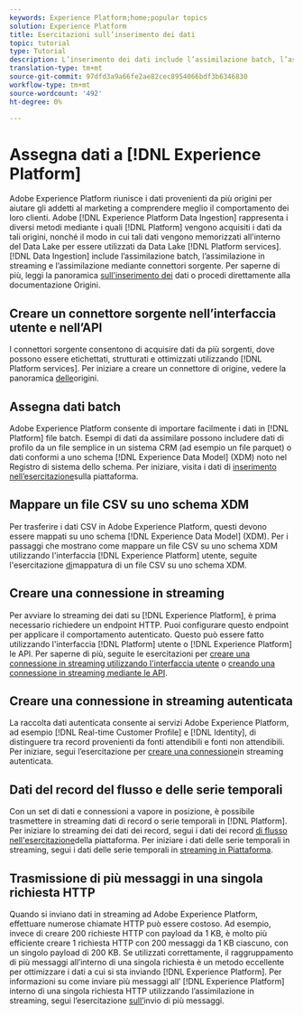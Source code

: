 ```yaml
---
keywords: Experience Platform;home;popular topics
solution: Experience Platform
title: Esercitazioni sull’inserimento dei dati
topic: tutorial
type: Tutorial
description: L’inserimento dei dati include l’assimilazione batch, l’assimilazione in streaming e l’assimilazione mediante connettori sorgente.
translation-type: tm+mt
source-git-commit: 97dfd3a9a66fe2ae82cec8954066bdf3b6346830
workflow-type: tm+mt
source-wordcount: '492'
ht-degree: 0%

---
```



# Assegna dati a [!DNL Experience Platform]

Adobe Experience Platform riunisce i dati provenienti da più origini per aiutare gli addetti al marketing a comprendere meglio il comportamento dei loro clienti.  Adobe [!DNL Experience Platform Data Ingestion] rappresenta i diversi metodi mediante i quali [!DNL Platform] vengono acquisiti i dati da tali origini, nonché il modo in cui tali dati vengono memorizzati all&#39;interno del Data Lake per essere utilizzati da Data Lake [!DNL Platform services]. [!DNL Data Ingestion] include l’assimilazione batch, l’assimilazione in streaming e l’assimilazione mediante connettori sorgente. Per saperne di più, leggi la panoramica [sull&#39;inserimento dei](../ingestion/home.md) dati o procedi direttamente alla documentazione [](../sources/home.md)Origini.

## Creare un connettore sorgente nell’interfaccia utente e nell’API

I connettori sorgente consentono di acquisire dati da più sorgenti, dove possono essere etichettati, strutturati e ottimizzati utilizzando [!DNL Platform services]. Per iniziare a creare un connettore di origine, vedere la panoramica [delle](../sources/home.md)origini.

## Assegna dati batch

Adobe Experience Platform consente di importare facilmente i dati in [!DNL Platform] file batch. Esempi di dati da assimilare possono includere dati di profilo da un file semplice in un sistema CRM (ad esempio un file parquet) o dati conformi a uno schema [!DNL Experience Data Model] (XDM) noto nel Registro di sistema dello schema. Per iniziare, visita i dati di [inserimento nell’esercitazione](../ingestion/tutorials/ingest-batch-data.md)sulla piattaforma.

## Mappare un file CSV su uno schema XDM

Per trasferire i dati CSV in Adobe Experience Platform, questi devono essere mappati su uno schema [!DNL Experience Data Model] (XDM). Per i passaggi che mostrano come mappare un file CSV su uno schema XDM utilizzando l&#39;interfaccia [!DNL Experience Platform] utente, seguite l&#39;esercitazione [di](../ingestion/tutorials/map-a-csv-file.md)mappatura di un file CSV su uno schema XDM.

## Creare una connessione in streaming

Per avviare lo streaming dei dati su [!DNL Experience Platform], è prima necessario richiedere un endpoint HTTP. Puoi configurare questo endpoint per applicare il comportamento autenticato. Questo può essere fatto utilizzando l&#39;interfaccia [!DNL Platform] utente o [!DNL Experience Platform] le API. Per saperne di più, seguite le esercitazioni per [creare una connessione in streaming utilizzando l&#39;interfaccia utente](../ingestion/tutorials/create-streaming-connection-ui.md) o [creando una connessione in streaming mediante le API](../ingestion/tutorials/create-streaming-connection.md).

## Creare una connessione in streaming autenticata

La raccolta dati autenticata consente ai servizi Adobe Experience Platform, ad esempio [!DNL Real-time Customer Profile] e [!DNL Identity], di distinguere tra record provenienti da fonti attendibili e fonti non attendibili. Per iniziare, segui l’esercitazione per [creare una connessione](../ingestion/tutorials/create-authenticated-streaming-connection.md)in streaming autenticata.

## Dati del record del flusso e delle serie temporali

Con un set di dati e connessioni a vapore in posizione, è possibile trasmettere in streaming dati di record o serie temporali in [!DNL Platform]. Per iniziare lo streaming dei dati dei record, segui i dati dei record [di flusso nell&#39;esercitazione](../ingestion/tutorials/streaming-record-data.md)della piattaforma. Per iniziare i dati delle serie temporali in streaming, segui i dati delle serie temporali in [streaming in Piattaforma](../ingestion/tutorials/streaming-time-series-data.md).

## Trasmissione di più messaggi in una singola richiesta HTTP

Quando si inviano dati in streaming ad Adobe Experience Platform, effettuare numerose chiamate HTTP può essere costoso. Ad esempio, invece di creare 200 richieste HTTP con payload da 1 KB, è molto più efficiente creare 1 richiesta HTTP con 200 messaggi da 1 KB ciascuno, con un singolo payload di 200 KB. Se utilizzati correttamente, il raggruppamento di più messaggi all’interno di una singola richiesta è un metodo eccellente per ottimizzare i dati a cui si sta inviando [!DNL Experience Platform]. Per informazioni su come inviare più messaggi all’ [!DNL Experience Platform] interno di una singola richiesta HTTP utilizzando l’assimilazione in streaming, segui l’esercitazione [sull’](../ingestion/tutorials/streaming-multiple-messages.md)invio di più messaggi.



